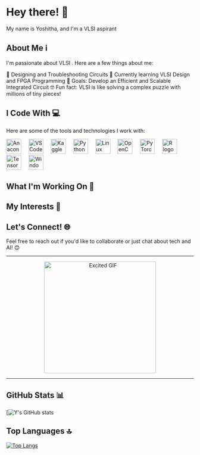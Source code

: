 # Hey there! 👋

My name is Yoshitha, and I'm a VLSI aspirant

## About Me ℹ️

I'm passionate about VLSI . Here are a few things about me:

🔧 Designing and Troubleshooting Circuits
📘 Currently learning VLSI Design and FPGA Programming
🎯 Goals: Develop an Efficient and Scalable Integrated Circuit
🤓 Fun fact: VLSI is like solving a complex puzzle with millions of tiny pieces!

## I Code With 💻

Here are some of the tools and technologies I work with:

<div align="left">
  <img src="https://cdn.jsdelivr.net/gh/devicons/devicon/icons/anaconda/anaconda-original.svg" height="40" alt="Anaconda logo" />
  <img width="12" />
  <img src="https://cdn.jsdelivr.net/gh/devicons/devicon/icons/vscode/vscode-original.svg" height="40" alt="VSCode logo" />
  <img width="12" />
  <img src="https://cdn.jsdelivr.net/gh/devicons/devicon/icons/kaggle/kaggle-original.svg" height="40" alt="Kaggle logo" />
  <img width="12" />
  <img src="https://cdn.jsdelivr.net/gh/devicons/devicon/icons/python/python-original.svg" height="40" alt="Python logo" />
  <img width="12" />
  <img src="https://cdn.jsdelivr.net/gh/devicons/devicon/icons/linux/linux-original.svg" height="40" alt="Linux logo" />
  <img width="12" />
  <img src="https://cdn.jsdelivr.net/gh/devicons/devicon/icons/opencv/opencv-original.svg" height="40" alt="OpenCV logo" />
  <img width="12" />
  <img src="https://cdn.jsdelivr.net/gh/devicons/devicon/icons/pytorch/pytorch-original.svg" height="40" alt="PyTorch logo" />
  <img width="12" />
  <img src="https://cdn.jsdelivr.net/gh/devicons/devicon/icons/r/r-original.svg" height="40" alt="R logo" />
  <img width="12" />
  <img src="https://cdn.jsdelivr.net/gh/devicons/devicon/icons/tensorflow/tensorflow-original.svg" height="40" alt="TensorFlow logo" />
  <img width="12" />
  <img src="https://cdn.jsdelivr.net/gh/devicons/devicon/icons/windows8/windows8-original.svg" height="40" alt="Windows 8 logo" />
</div>

## What I'm Working On 🚀



## My Interests 🌟



## Let's Connect! 🌐

Feel free to reach out if you'd like to collaborate or just chat about tech and AI! 😊

---

<div align="center">
  <img src="https://media2.giphy.com/media/v1.Y2lkPTc5MGI3NjExcm56c3R3a2pxbTZreHZoaDlia3RycGNxbXVwNXVmMmQ1OHRqMXRzZyZlcD12MV9pbnRlcm5hbF9naWZfYnlfaWQmY3Q9Zw/Ew9DkhHnvxhONq7hUx/giphy.webp" alt="Excited GIF" width="300"/>
</div>

---

## GitHub Stats 📊

[![Y's GitHub stats]()

## Top Languages 🔝

[![Top Langs](https://github-readme-stats.vercel.app/api/top-langs/?username=leelaramakrishna&layout=compact&theme=dark)](https://github.com/leelaramakrishna)

